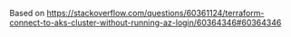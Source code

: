 Based on https://stackoverflow.com/questions/60361124/terraform-connect-to-aks-cluster-without-running-az-login/60364346#60364346